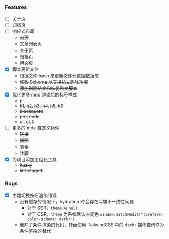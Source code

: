 ### Features

- [ ] 关于页
- [ ] 归档页
- [ ] 响应式布局
  - ~~首页~~
  - ~~文章列表页~~
  - 关于页
  - 归档页
  - ~~博文页~~
- [x] 脚本更新文件
  - ~~根据文件 hash 来更新文件元数据数据库~~
  - ~~修改 Schema 以支持帖文删除功能~~
  - ~~添加删除贴文和恢复贴文脚本~~
- [x] 优化更多 mdx 渲染后的标签样式
  - ~~p~~
  - ~~h1, h2, h3, h4, h5, h6~~
  - ~~blockquote~~
  - ~~pre, code~~
  - ~~ul, ol, li~~
- [ ] 更多的 mdx 自定义组件
  - ~~链接~~
  - ~~插图~~
  - 表格
  - 注脚
- [x] 为项目添加工程化工具
  - ~~husky~~
  - ~~lint-staged~~

### Bugs

- [x] 主题切换按钮渲染错误
  - 没有缓存的情况下，hydration 时会存在两端不一致性问题
    - 对于 SSR，`theme` 为 `null`
    - 对于 CSR，`theme` 为系统默认主题色 `window.matchMedia("(prefers-color-scheme: dark)")`
  - 删除了条件渲染的代码，转而使用 TailwindCSS 中的 `dark:` 媒体查询作为条件渲染的替代
